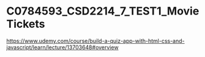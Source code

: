 # C0784593_CSD2214_7_TEST1_MovieTickets
https://www.udemy.com/course/build-a-quiz-app-with-html-css-and-javascript/learn/lecture/13703648#overview
